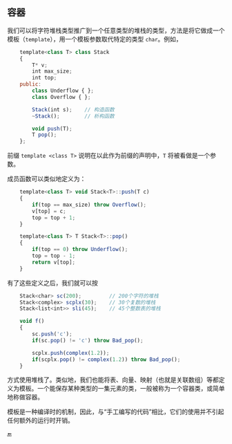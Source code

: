 ## 容器

我们可以将字符堆栈类型推广到一个任意类型的堆栈的类型，方法是将它做成一个模板（`template`），用一个模板参数取代特定的类型 `char`。例如，

```javascript
    template<class T> class Stack
    {
        T* v;
        int max_size;
        int top;
    public:
        class Underflow { };
        class Overflow { };

        Stack(int s);    // 构造函数
        ~Stack();        // 析构函数

        void push(T);
        T pop();
    };
```

前缀 `template <class T>` 说明在以此作为前缀的声明中，`T` 将被看做是一个参数。

成员函数可以类似地定义为：

```javascript
    template<class T> void Stack<T>::push(T c)
    {
        if(top == max_size) throw Overflow();
        v[top] = c;
        top = top + 1;
    }

    template<class T> T Stack<T>::pop()
    {
        if(top == 0) throw Underflow();
        top = top - 1;
        return v[top];
    }
```

有了这些定义之后，我们就可以按

```javascript
    Stack<char> sc(200);         // 200个字符的堆栈
    Stack<complex> scplx(30);    // 30个复数的堆栈
    Stack<list<int>> sli(45);    // 45个整数表的堆栈

    void f()
    {
        sc.push('c');
        if(sc.pop() != 'c') throw Bad_pop();

        scplx.push(complex(1.2));
        if(scplx.pop() != complex(1.2)) throw Bad_pop();
    }
```

方式使用堆栈了。类似地，我们也能将表、向量、映射（也就是关联数组）等都定义为模板。一个能保存某种类型的一集元素的类，一般被称为一个容器类，或简单地称做容器。

模板是一种编译时的机制，因此，与“手工编写的代码”相比，它们的使用并不引起任何额外的运行时开销。

🔚

